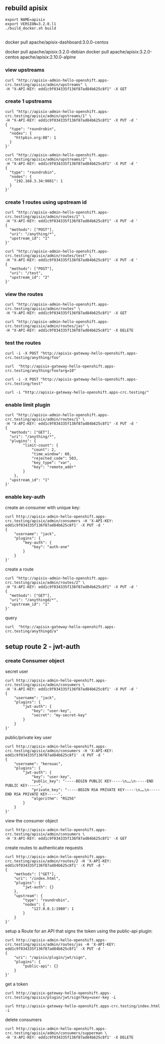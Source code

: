 
## rebuild apisix
``` shell
export NAME=apisix
export VERSION=3.2.0.l1
./build_docker.sh build
```

## 

docker pull apache/apisix-dashboard:3.0.0-centos

docker pull apache/apisix:3.2.0-debian
docker pull apache/apisix:3.2.0-centos
apache/apisix:2.10.0-alpine

### view upstreams
``` shell
curl "http://apisix-admin-hello-openshift.apps-crc.testing/apisix/admin/upstreams" \
-H "X-API-KEY: edd1c9f034335f136f87ad84b625c8f1" -X GET
```

### create 1 upstreams
```shell
curl "http://apisix-admin-hello-openshift.apps-crc.testing/apisix/admin/upstreams/1" \
-H "X-API-KEY: edd1c9f034335f136f87ad84b625c8f1" -X PUT -d '
{
  "type": "roundrobin",
  "nodes": {
    "httpbin.org:80": 1
  }
}'
```

```shell
curl "http://apisix-admin-hello-openshift.apps-crc.testing/apisix/admin/upstreams/2" \
-H "X-API-KEY: edd1c9f034335f136f87ad84b625c8f1" -X PUT -d '
{
  "type": "roundrobin",
  "nodes": {
    "192.168.3.34:9081": 1
  }
}'
```

### create 1 routes using upstream id
``` shell
curl "http://apisix-admin-hello-openshift.apps-crc.testing/apisix/admin/routes/1" \
-H "X-API-KEY: edd1c9f034335f136f87ad84b625c8f1" -X PUT -d '
{
  "methods": ["POST"],
  "uri": "/anything/*",
  "upstream_id": "1"
}'
```

``` shell
curl "http://apisix-admin-hello-openshift.apps-crc.testing/apisix/admin/routes/test" \
-H "X-API-KEY: edd1c9f034335f136f87ad84b625c8f1" -X PUT -d '
{
  "methods": ["POST"],
  "uri": "/test",
  "upstream_id": "2"
}'
```

### view the routes
``` shell
curl "http://apisix-admin-hello-openshift.apps-crc.testing/apisix/admin/routes" \
-H "X-API-KEY: edd1c9f034335f136f87ad84b625c8f1" -X GET
```
``` shell
curl "http://apisix-admin-hello-openshift.apps-crc.testing/apisix/admin/routes/jas" \
-H "X-API-KEY: edd1c9f034335f136f87ad84b625c8f1" -X DELETE
```

### test the routes
``` shell
curl -i -X POST "http://apisix-gateway-hello-openshift.apps-crc.testing/anything/foo"
```
```shell
curl  "http://apisix-gateway-hello-openshift.apps-crc.testing/anything/foo?arg=10"
```

``` shell
curl -i -X POST "http://apisix-gateway-hello-openshift.apps-crc.testing/test"
```
```shell
curl -i "http://apisix-gateway-hello-openshift.apps-crc.testing/"
```

### enable limit plugin
```shell
curl "http://apisix-admin-hello-openshift.apps-crc.testing/apisix/admin/routes/1" \
-H "X-API-KEY: edd1c9f034335f136f87ad84b625c8f1" -X PUT -d '
{
  "methods": ["GET"],
  "uri": "/anything/*",
  "plugins": {
        "limit-count": {
            "count": 2,
            "time_window": 60,
            "rejected_code": 503,
            "key_type": "var",
            "key": "remote_addr"
        }
    },
  "upstream_id": "1"
}'
```

### enable key-auth

create an consumer with unique key:

```shell
curl http://apisix-admin-hello-openshift.apps-crc.testing/apisix/admin/consumers -H 'X-API-KEY: edd1c9f034335f136f87ad84b625c8f1' -X PUT -d '
{
    "username": "jack",
    "plugins": {
        "key-auth": {
            "key": "auth-one"
        }
    }
}'
```

create a route
```shell
curl "http://apisix-admin-hello-openshift.apps-crc.testing/apisix/admin/routes/2" \
-H "X-API-KEY: edd1c9f034335f136f87ad84b625c8f1" -X PUT -d '
{
  "methods": ["GET"],
  "uri": "/anythingd/*",
  "upstream_id": "1"
}'
```
query
```shell
curl  "http://apisix-gateway-hello-openshift.apps-crc.testing/anythingd/a"
```

## setup route 2 - jwt-auth
### create Consumer object

secret user
```shell
curl http://apisix-admin-hello-openshift.apps-crc.testing/apisix/admin/consumers \
-H 'X-API-KEY: edd1c9f034335f136f87ad84b625c8f1' -X PUT -d '
{
    "username": "jack",
    "plugins": {
        "jwt-auth": {
            "key": "user-key",
            "secret": "my-secret-key"
        }
    }
}'
```

public/private key user
```shell
curl http://apisix-admin-hello-openshift.apps-crc.testing/apisix/admin/consumers -H 'X-API-KEY: edd1c9f034335f136f87ad84b625c8f1' -X PUT -d '
{
    "username": "kerouac",
    "plugins": {
        "jwt-auth": {
            "key": "user-key",
            "public_key": "-----BEGIN PUBLIC KEY-----\n……\n-----END PUBLIC KEY-----",
            "private_key": "-----BEGIN RSA PRIVATE KEY-----\n……\n-----END RSA PRIVATE KEY-----",
            "algorithm": "RS256"
        }
    }
}'
```
view the consumer object

```shell
curl http://apisix-admin-hello-openshift.apps-crc.testing/apisix/admin/consumers \
-H 'X-API-KEY: edd1c9f034335f136f87ad84b625c8f1' -X GET
```

create routes to authenticate requests
```shell
curl http://apisix-admin-hello-openshift.apps-crc.testing/apisix/admin/routes/2 -H 'X-API-KEY: edd1c9f034335f136f87ad84b625c8f1' -X PUT -d '
{
    "methods": ["GET"],
    "uri": "/index.html",
    "plugins": {
        "jwt-auth": {}
    },
    "upstream": {
        "type": "roundrobin",
        "nodes": {
            "127.0.0.1:1980": 1
        }
    }
}'
```

setup a Route for an API that signs the token using the public-api plugin:
```shell
curl http://apisix-admin-hello-openshift.apps-crc.testing/apisix/admin/routes/jas -H 'X-API-KEY: edd1c9f034335f136f87ad84b625c8f1' -X PUT -d '
{
    "uri": "/apisix/plugin/jwt/sign",
    "plugins": {
        "public-api": {}
    }
}'
```

get a token
```shell
curl http://apisix-gateway-hello-openshift.apps-crc.testing/apisix/plugin/jwt/sign?key=user-key -i
```

```shell
curl http://apisix-gateway-hello-openshift.apps-crc.testing/index.html -i
```

delete consumers
```shell
curl http://apisix-admin-hello-openshift.apps-crc.testing/apisix/admin/consumers/supperman \
-H 'X-API-KEY: edd1c9f034335f136f87ad84b625c8f1' -X DELETE
```
